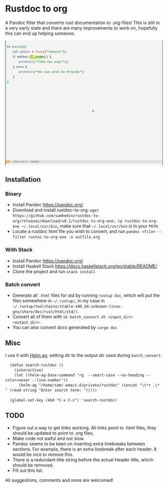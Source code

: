 # Rustdoc to org
A Pandoc filter that converts rust documentation to .org-files! This is still in a very early state and there are many improvements to work on, hopefully this can end up helping someone.

![Demo with helm ag](demo.gif)
## Installation
### Binary
* Install Pandoc https://pandoc.org/
* Download and install rustdoc-to-org: `wget https://github.com/samhedin/rustdoc-to-org/releases/download/v0.1/rustdoc-to-org-exe; cp rustdoc-to-org-exe ~/.local/usr/bin`, make sure that `~/.local/usr/bin` is in your `PATH`.
* Locate a rustdoc html file you wish to convert, and run `pandoc <file> --filter rustoc-to-org-exe -o outfile.org`

### With Stack
* Install Pandoc https://pandoc.org/
* Install Haskell Stack https://docs.haskellstack.org/en/stable/README/
* Clone the project and run `stack install`

### Batch convert
* Generate all `.html` files for std by running `rustup doc`, which will put the files somewhere in `~/.rustup/`, in my case in `~/.rustup/toolchains/stable-x86_64-unknown-linux-gnu/share/doc/rust/html/std/)`.
* Convert all of them with `sh batch_convert.sh <input_dir> <output_dir>`.
* You can also convert docs generated by `cargo doc`

## Misc
I use it with [Helm ag](https://github.com/bridgesense/emacs-helm-ag), setting dir to the output dir used during `batch_convert`.
``` emacs-lisp
  (defun search-rustdoc ()
    (interactive)
    (let ((helm-ag-base-command "rg  --smart-case --no-heading --color=never --line-number"))
      (helm-ag "/home/sam/.emacs.d/private/rustdoc" (concat "\\*+ .\* " (read-string "Enter search term: ")))))

  (global-set-key (kbd "C-x C-s") 'search-rustdoc)
  ```

## TODO
* Figure out a way to get links working. All links point to .html files, they should be updated to point to .org files.
* Make code not awful and not slow.
* Pandoc seems to be keen on inserting extra linebreaks between sections. For example, there is an extra linebreak after each header. It would be nice to remove this.
* There is a redundant title string before the actual Header title, which should be removed.
* Fill out this list.

All suggestions, comments and more are welcomed!
